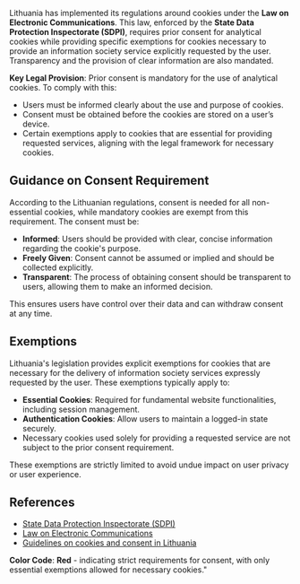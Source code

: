 Lithuania has implemented its regulations around cookies under the **Law on Electronic Communications**. This law, enforced by the **State Data Protection Inspectorate (SDPI)**, requires prior consent for analytical cookies while providing specific exemptions for cookies necessary to provide an information society service explicitly requested by the user. Transparency and the provision of clear information are also mandated.

**Key Legal Provision**:
Prior consent is mandatory for the use of analytical cookies. To comply with this:
- Users must be informed clearly about the use and purpose of cookies.
- Consent must be obtained before the cookies are stored on a user’s device.
- Certain exemptions apply to cookies that are essential for providing requested services, aligning with the legal framework for necessary cookies.

## Guidance on Consent Requirement
According to the Lithuanian regulations, consent is needed for all non-essential cookies, while mandatory cookies are exempt from this requirement. The consent must be:
- **Informed**: Users should be provided with clear, concise information regarding the cookie's purpose.
- **Freely Given**: Consent cannot be assumed or implied and should be collected explicitly.
- **Transparent**: The process of obtaining consent should be transparent to users, allowing them to make an informed decision.

This ensures users have control over their data and can withdraw consent at any time.

## Exemptions
Lithuania's legislation provides explicit exemptions for cookies that are necessary for the delivery of information society services expressly requested by the user. These exemptions typically apply to:

- **Essential Cookies**: Required for fundamental website functionalities, including session management.
- **Authentication Cookies**: Allow users to maintain a logged-in state securely.
- Necessary cookies used solely for providing a requested service are not subject to the prior consent requirement.

These exemptions are strictly limited to avoid undue impact on user privacy or user experience.

## References
- [State Data Protection Inspectorate (SDPI)](http://www.ada.lt/index.php/en/)
- [Law on Electronic Communications](https://www.e-tar.lt/portal/en/legalAct/TAR.566E7F2A457E/asr)
- [Guidelines on cookies and consent in Lithuania](http://www.ada.lt/images/cms/File/naujienos/ERF/ET_paz_anglu_kalba_pagupd.pdf)

**Color Code**: **Red** - indicating strict requirements for consent, with only essential exemptions allowed for necessary cookies."